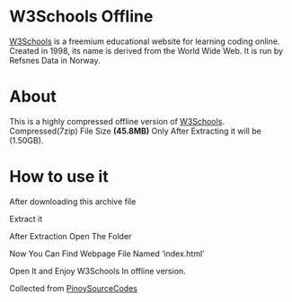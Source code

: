 # W3Schools Offline
[W3Schools](https://www.w3schools.com/) is a freemium educational website for learning coding online. Created in 1998, its name is derived from the World Wide Web. It is run by Refsnes Data in Norway.

# About

This is a highly compressed offline version of [W3Schools](https://www.w3schools.com/).
Compressed(7zip) File Size <strong>(45.8MB)</strong> Only
After Extracting it will be (1.50GB).

# How to use it

After downloading this archive file

Extract it

After Extraction Open The Folder

Now You Can Find Webpage File Named ‘index.html’

Open It and Enjoy W3Schools In offline version.









Collected from [PinoySourceCodes](https://pinoysourcecode.blogspot.com/)
